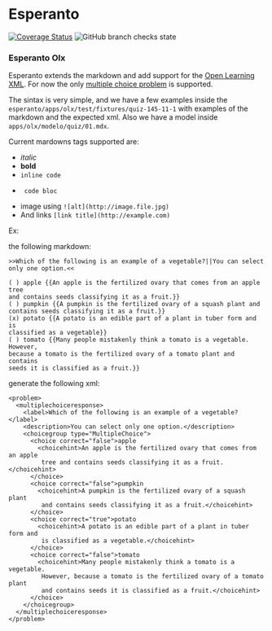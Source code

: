 # Esperanto

[![Coverage Status](https://coveralls.io/repos/github/betrybe/esperanto/badge.svg?t=FTzZtC)](https://coveralls.io/github/betrybe/esperanto)
![GitHub branch checks state](https://img.shields.io/github/checks-status/betrybe/esperanto/main)


### Esperanto Olx

Esperanto extends the markdown and add support for the [Open Learning XML](https://edx.readthedocs.io/projects/edx-open-learning-xml/en/latest/). For now the only [multiple choice problem](https://edx.readthedocs.io/projects/edx-open-learning-xml/en/latest/problem-xml/multiple_choice.html) is supported.  

The sintax is very simple, and we have a few examples inside the `esperanto/apps/olx/test/fixtures/quiz-145-11-1` with examples of the markdown and the expected xml. Also we have a model inside `apps/olx/modelo/quiz/01.mdx`.  

Current mardowns tags supported are: 
 * *italic*
 * **bold**
 * `inline code`
 * ```
    code bloc
   ```
 * image using `![alt](http://image.file.jpg)`
 * And links `[link title](http://example.com)`
   

Ex:

the following markdown:

```
>>Which of the following is an example of a vegetable?||You can select only one option.<<

( ) apple {{An apple is the fertilized ovary that comes from an apple tree
and contains seeds classifying it as a fruit.}}
( ) pumpkin {{A pumpkin is the fertilized ovary of a squash plant and
contains seeds classifying it as a fruit.}}
(x) potato {{A potato is an edible part of a plant in tuber form and is
classified as a vegetable}}
( ) tomato {{Many people mistakenly think a tomato is a vegetable. However,
because a tomato is the fertilized ovary of a tomato plant and contains
seeds it is classified as a fruit.}}
```

generate the following xml:

```
<problem>
  <multiplechoiceresponse>
    <label>Which of the following is an example of a vegetable?</label>
    <description>You can select only one option.</description>
    <choicegroup type="MultipleChoice">
      <choice correct="false">apple
        <choicehint>An apple is the fertilized ovary that comes from an apple
         tree and contains seeds classifying it as a fruit.</choicehint>
      </choice>
      <choice correct="false">pumpkin
        <choicehint>A pumpkin is the fertilized ovary of a squash plant
         and contains seeds classifying it as a fruit.</choicehint>
      </choice>
      <choice correct="true">potato
        <choicehint>A potato is an edible part of a plant in tuber form and
         is classified as a vegetable.</choicehint>
      </choice>
      <choice correct="false">tomato
        <choicehint>Many people mistakenly think a tomato is a vegetable.
         However, because a tomato is the fertilized ovary of a tomato plant
         and contains seeds it is classified as a fruit.</choicehint>
      </choice>
    </choicegroup>
  </multiplechoiceresponse>
</problem>
```

